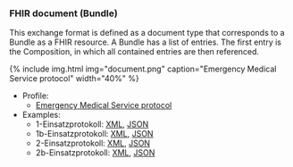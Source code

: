 ### FHIR document (Bundle)
This exchange format is defined as a document type that corresponds to a Bundle as a FHIR resource. A Bundle has a list of entries. The first entry is the Composition, in which all contained entries are then referenced.

{% include img.html img="document.png" caption="Emergency Medical Service protocol" width="40%" %}

* Profile: 
   * [Emergency Medical Service protocol](StructureDefinition-ch-ems-bundle.html)
* Examples:
   * 1-Einsatzprotokoll: [XML](Bundle-1-Einsatzprotokoll.xml.html), [JSON](Bundle-1-Einsatzprotokoll.json.html)    
   * 1b-Einsatzprotokoll: [XML](Bundle-1b-Einsatzprotokoll.xml.html), [JSON](Bundle-1b-Einsatzprotokoll.json.html)    
   * 2-Einsatzprotokoll: [XML](Bundle-2-Einsatzprotokoll.xml.html), [JSON](Bundle-2-Einsatzprotokoll.json.html)    
   * 2b-Einsatzprotokoll: [XML](Bundle-2b-Einsatzprotokoll.xml.html), [JSON](Bundle-2b-Einsatzprotokoll.json.html)    